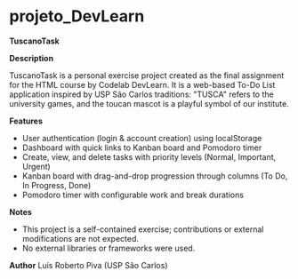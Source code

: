 # projeto_DevLearn
**TuscanoTask**

**Description**

TuscanoTask is a personal exercise project created as the final assignment for the HTML course by Codelab DevLearn. It is a web-based To-Do List application inspired by USP São Carlos traditions: "TUSCA" refers to the university games, and the toucan mascot is a playful symbol of our institute.

**Features**

* User authentication (login & account creation) using localStorage
* Dashboard with quick links to Kanban board and Pomodoro timer
* Create, view, and delete tasks with priority levels (Normal, Important, Urgent)
* Kanban board with drag-and-drop progression through columns (To Do, In Progress, Done)
* Pomodoro timer with configurable work and break durations

**Notes**

* This project is a self-contained exercise; contributions or external modifications are not expected.
* No external libraries or frameworks were used.

**Author**
Luís Roberto Piva (USP São Carlos)
